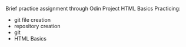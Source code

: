 Brief practice assignment through Odin Project HTML Basics
Practicing:
* git file creation
* repository creation
* git 
* HTML Basics 